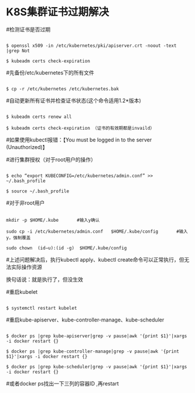 # K8S集群证书过期解决



 \#检测证书是否过期



```shell

$ openssl x509 -in /etc/kubernetes/pki/apiserver.crt -noout -text |grep Not

$ kubeadm certs check-expiration 

```







\#先备份/etc/kubernetes下的所有文件



```shell

$ cp -r /etc/kubernetes /etc/kubernetes.bak

```





\#自动更新所有证书并检查证书状态(这个命令适用1.2*版本)



```shell

$ kubeadm certs renew all 

$ kubeadm certs check-expiration （证书的有效期都是invaild）

```







\#如果使用kubectl报错：【You must be logged in to the server (Unauthorized)】

\#进行集群授权（对于root用户的操作）



```shell

$ echo “export KUBECONFIG=/etc/kubernetes/admin.conf” >> ~/.bash_profile

$ source ~/.bash_profile

```







\#对于非root用户



```shell

mkdir -p $HOME/.kube       #输入y确认

sudo cp -i /etc/kubernetes/admin.conf   $HOME/.kube/config       #输入y，强制覆盖

sudo chown  (id−u):(id -g)  $HOME/.kube/config

```





\#上述问题解决后，执行kubectl apply、kubectl create命令可以正常执行，但无法实际操作资源

换句话说：就是执行了，但没生效

\#重启kubelet



```shell

$ systemctl restart kubelet

```





\#重启kube-apiserver、kube-controller-manage、kube-scheduler



```shell

$ docker ps |grep kube-apiserver|grep -v pause|awk '{print $1}'|xargs -i docker restart {}

$ docker ps |grep kube-controller-manage|grep -v pause|awk '{print $1}'|xargs -i docker restart {}

$ docker ps |grep kube-scheduler|grep -v pause|awk '{print $1}'|xargs -i docker restart {}

```







\#或者docker ps找出一下三列的容器ID ,再restart  